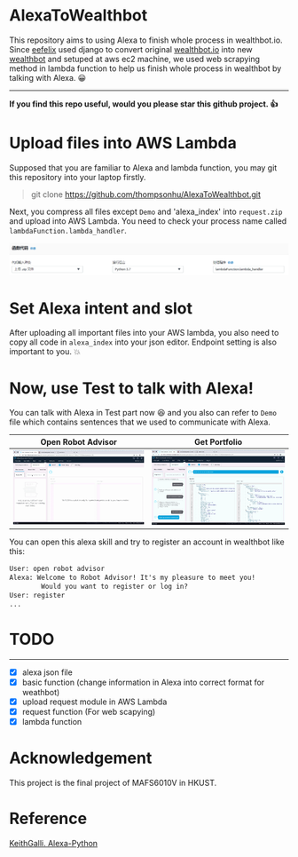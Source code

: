 # AlexaToWealthbot
This repository aims to using Alexa to finish whole process in wealthbot.io. Since [eefelix](https://github.com/eefelix) used django to convert original [wealthbot.io](https://github.com/wealthbot-io/wealthbot) into new [wealthbot](http://ec2-54-173-235-225.compute-1.amazonaws.com) and setuped at aws ec2 machine, we used web scrapying method in lambda function to help us finish whole process in wealthbot by talking with Alexa. :grinning:

------

**If you find this repo useful, would you please star this github project. :thumbsup:**

# Upload files into AWS Lambda
Supposed that you are familiar to Alexa and lambda function, you may git this repository into your laptop firstly.

> git clone https://github.com/thompsonhu/AlexaToWealthbot.git

Next, you compress all files except `Demo` and 'alexa_index' into `request.zip` and upload into AWS Lambda. You need to check your process name called `lambdaFunction.lambda_handler`.

![alt-text](uploadZip.PNG "demo")

# Set Alexa intent and slot
After uploading all important files into your AWS lambda, you also need to copy all code in `alexa_index` into your json editor. Endpoint setting is also important to you. :collision:

# Now, use Test to talk with Alexa!
You can talk with Alexa in Test part now :satisfied: and you also can refer to `Demo` file which contains sentences that we used to communicate with Alexa.

Open Robot Advisor         |  Get Portfolio
:-------------------------:|:-------------------------:
![](startGIF.gif)          |  ![](finishGIF.gif)

You can open this alexa skill and try to register an account in wealthbot like this:
```
User: open robot advisor
Alexa: Welcome to Robot Advisor! It's my pleasure to meet you! 
        Would you want to register or log in?
User: register
...
```

# TODO
------
- [x] alexa json file
- [x] basic function (change information in Alexa into correct format for weathbot)
- [x] upload request module in AWS Lambda
- [x] request function (For web scapying)
- [x] lambda function

# Acknowledgement
This project is the final project of MAFS6010V in HKUST.

# Reference
[KeithGalli. Alexa-Python](https://github.com/KeithGalli/Alexa-Python/blob/master/final_lambda_code.py)